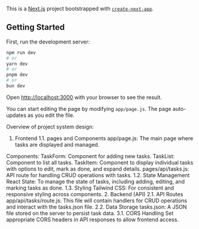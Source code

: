 This is a [Next.js](https://nextjs.org/) project bootstrapped with [`create-next-app`](https://github.com/vercel/next.js/tree/canary/packages/create-next-app).

## Getting Started

First, run the development server:

```bash
npm run dev
# or
yarn dev
# or
pnpm dev
# or
bun dev
```

Open [http://localhost:3000](http://localhost:3000) with your browser to see the result.

You can start editing the page by modifying `app/page.js`. The page auto-updates as you edit the file.

Overview of project system design:
1. Frontend
1.1. pages and Components
app/page.js: The main page where tasks are displayed and managed.

Components:
TaskForm: Component for adding new tasks.
TaskList: Component to list all tasks.
TaskItem: Component to display individual tasks with options to edit, mark as done, and expand details.
pages/api/tasks.js: API route for handling CRUD operations with tasks.
1.2. State Management
React State: To manage the state of tasks, including adding, editing, and marking tasks as done.
1.3. Styling
Tailwind CSS: For consistent and responsive styling across components.
2. Backend (API)
2.1. API Routes
app/api/tasks/route.js: This file will contain handlers for CRUD operations and interact with the tasks.json file.
2.2. Data Storage
tasks.json: A JSON file stored on the server to persist task data.
3.1. CORS Handling
Set appropriate CORS headers in API responses to allow frontend access.

